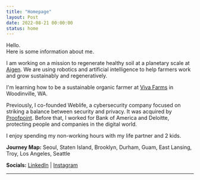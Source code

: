 ```yaml
---
title: "Homepage"
layout: Post
date: 2022-08-21 00:00:00
status: home
---
```


Hello.<br>Here is some information about me.

I am working on a mission to regenerate healthy soil at a planetary scale at <a href="https://aigen.io" target="_blank" rel="noreferrer">Aigen</a>. We are using robotics and artificial intelligence to help farmers work and grow sustainably and regeneratively.

I'm learning how to be a sustainable organic farmer at <a href="https://vivafarms.org/practicum-in-sustainable-agriculture-2/" target="_blank" rel="noreferrer">Viva Farms</a> in Woodinville, WA.

Previously, I co-founded Weblife, a cybersecurity company focused on striking a balance between security and privacy. It was acquired by <a href="http://proofpoint.com/" target="_blank" rel="noreferrer">Proofpoint</a>. Before that, I worked for Bank of America and Deloitte, protecting people and companies in the digital world.

I enjoy spending my non-working hours with my life partner and 2 kids.

**Journey Map:** Seoul, Staten Island, Brooklyn, Durham, Guam, East Lansing, Troy, Los Angeles, Seattle

**Socials:** <a href="https://www.linkedin.com/in/kennyklee/" target="_blank" rel="noreferrer">LinkedIn</a> | <a href="https://www.instagram.com/kennyklee/" target="_blank" rel="noreferrer">Instagram</a>


***

